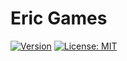 # Eric Games

[![Version](https://img.shields.io/badge/Version-0.4.0-blue.svg)]()
[![License: MIT](https://img.shields.io/badge/License-MIT-blue.svg)](LICENSE)
